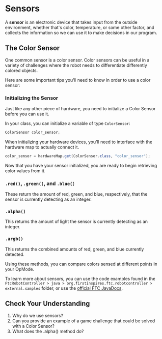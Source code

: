 # Sensors

A **sensor** is an electronic device that takes input from the outside environment, whether that's color, temperature, or some other factor, and collects the information so we can use it to make decisions in our program.

## The Color Sensor

One common sensor is a color sensor. Color sensors can be useful in a variety of challenges where the robot needs to differentiate differently colored objects.

Here are some important tips you'll need to know in order to use a color sensor:

### Initializing the Sensor

Just like any other piece of hardware, you need to initialize a Color Sensor before you can use it.

In your class, you can initialize a variable of type `ColorSensor`:

```java
ColorSensor color_sensor;
```

When initializing your hardware devices, you'll need to interface with the hardware map to actually connect it.

```java
color_sensor = hardwareMap.get(ColorSensor.class, "color_sensor");
```

Now that you have your sensor initialized, you are ready to begin retrieving color values from it.

### `.red()`, `.green()`, and `.blue()`

These return the amount of red, green, and blue, respectively, that the sensor is currently detecting as an integer.

### `.alpha()`

This returns the amount of light the sensor is currently detecting as an integer.

### `.argb()`

This returns the combined amounts of red, green, and blue currently detected.

Using these methods, you can compare colors sensed at different points in your OpMode.

To learn more about sensors, you can use the code examples found in the `FtcRobotController > java > org.firstinspires.ftc.robotcontroller > external.samples` folder, or use the [official FTC JavaDocs](https://ftctechnh.github.io/ftc_app/doc/javadoc/index.html).

## Check Your Understanding

1. Why do we use sensors?
2. Can you provide an example of a game challenge that could be solved with a Color Sensor?
3. What does the .alpha\(\) method do?

